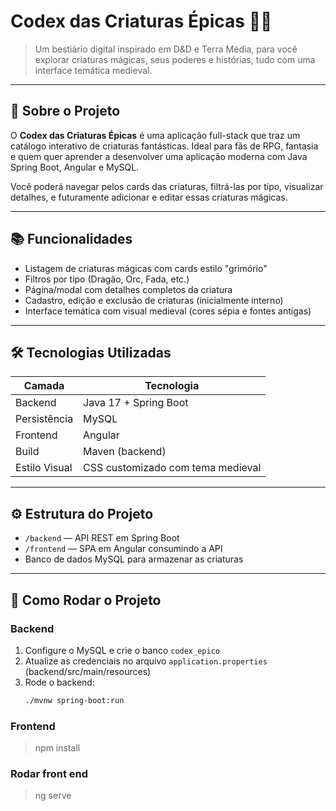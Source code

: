 # Codex das Criaturas Épicas 🐉✨

> Um bestiário digital inspirado em D&D e Terra Média, para você explorar criaturas mágicas, seus poderes e histórias, tudo com uma interface temática medieval.

---

## 🚀 Sobre o Projeto

O **Codex das Criaturas Épicas** é uma aplicação full-stack que traz um catálogo interativo de criaturas fantásticas. Ideal para fãs de RPG, fantasia e quem quer aprender a desenvolver uma aplicação moderna com Java Spring Boot, Angular e MySQL.

Você poderá navegar pelos cards das criaturas, filtrá-las por tipo, visualizar detalhes, e futuramente adicionar e editar essas criaturas mágicas.

---

## 📚 Funcionalidades

- Listagem de criaturas mágicas com cards estilo "grimório"
- Filtros por tipo (Dragão, Orc, Fada, etc.)
- Página/modal com detalhes completos da criatura
- Cadastro, edição e exclusão de criaturas (inicialmente interno)
- Interface temática com visual medieval (cores sépia e fontes antigas)

---

## 🛠 Tecnologias Utilizadas

| Camada         | Tecnologia                    |
| -------------- | ---------------------------- |
| Backend        | Java 17 + Spring Boot        |
| Persistência   | MySQL                       |
| Frontend       | Angular                      |
| Build          | Maven (backend)              |
| Estilo Visual  | CSS customizado com tema medieval |

---

## ⚙️ Estrutura do Projeto

- `/backend` — API REST em Spring Boot
- `/frontend` — SPA em Angular consumindo a API
- Banco de dados MySQL para armazenar as criaturas

---

## 🔧 Como Rodar o Projeto

### Backend

1. Configure o MySQL e crie o banco `codex_epico`
2. Atualize as credenciais no arquivo `application.properties` (backend/src/main/resources)
3. Rode o backend:  
   ```bash
   ./mvnw spring-boot:run

### Frontend

> npm install

### Rodar front end
> ng serve


